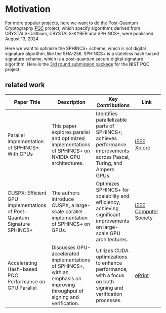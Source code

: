 # Motivation

For more popular projects, here we want to do the Post-Quantum Cryptography [PQC](https://csrc.nist.gov/pqc-standardization) project, which specify algorithms derived from CRYSTALS-Dilithium, CRYSTALS-KYBER and SPHINCS+, were published August 13, 2024.

Here we want to optimize the SPHINCS+ scheme, which is not digital signature algorithm, like the SHA-256. SPHINCS+ is a stateless hash-based signature scheme, which is a post-quantum secure digital signature algorithm. Here is the [3rd round submission package](https://sphincs.org/data/sphincs+-round3-submission-nist.zip) for the NIST PQC project.

## related work

| **Paper Title**                                                         | **Description**                                                                                                              | **Key Contributions**                                                                                                   | **Link**                                                                                                              |
| ----------------------------------------------------------------------- | ---------------------------------------------------------------------------------------------------------------------------- | ----------------------------------------------------------------------------------------------------------------------- | --------------------------------------------------------------------------------------------------------------------- |
| Parallel Implementation of SPHINCS+ With GPUs                           | This paper explores parallel and optimized implementations of SPHINCS+ on NVIDIA GPU architectures.                          | Identifies parallelizable parts of SPHINCS+; achieves performance improvements across Pascal, Turing, and Ampere GPUs.  | [IEEE Xplore](https://ieeexplore.ieee.org/document/10461494/?utm_source=chatgpt.com)                                  |
| CUSPX: Efficient GPU Implementations of Post-Quantum Signature SPHINCS+ | The authors introduce CUSPX, a large-scale parallel implementation of SPHINCS+ on GPUs.                                      | Optimizes SPHINCS+ for scalability and efficiency, achieving significant improvements on large-scale GPU architectures. | [IEEE Computer Society](https://www.computer.org/csdl/journal/tc/5555/01/10677363/209otdi2Xi8?utm_source=chatgpt.com) |
| Accelerating Hash-based PQC Performance on GPU Parallel                 | Discusses GPU-accelerated implementations of SPHINCS+, with an emphasis on improving throughput of signing and verification. | Utilizes CUDA optimizations to enhance performance, with a focus on both signing and verification processes.            | [ePrint](https://eprint.iacr.org/2024/1030.pdf?utm_source=chatgpt.com)                                                |
